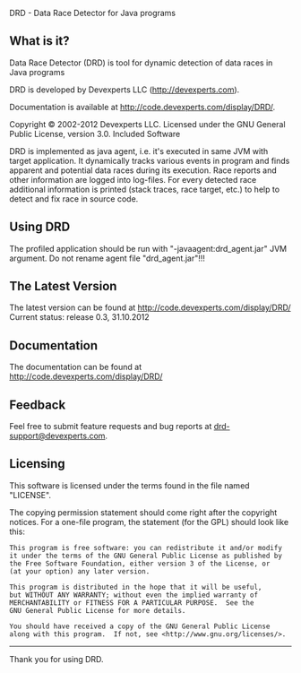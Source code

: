DRD - Data Race Detector for Java programs


  What is it?
  -------------

  Data Race Detector (DRD) is tool for dynamic detection of data races in Java programs

  DRD is developed by Devexperts LLC (http://devexperts.com).

  Documentation is available at http://code.devexperts.com/display/DRD/.

  Copyright © 2002-2012 Devexperts LLC. Licensed under the GNU General Public License, version 3.0.
  Included Software

   DRD is implemented as java agent, i.e. it's executed in same JVM with target application.
  It dynamically tracks various events in program and finds apparent and potential data races during its execution.
  Race reports and other information are logged into log-files.
  For every detected race additional information is printed (stack traces, race target, etc.) to help to detect and fix race in source code.

  Using DRD
  -------------

  The profiled application should be run with "-javaagent:drd_agent.jar" JVM argument.
  Do not rename agent file "drd_agent.jar"!!!


  The Latest Version
  --------------------

  The latest version can be found at <http://code.devexperts.com/display/DRD/>
  Current status: release 0.3, 31.10.2012

  Documentation
  ---------------

  The documentation can be found at <http://code.devexperts.com/display/DRD/>


  Feedback
  ----------

  Feel free to submit feature requests and bug reports at <drd-support@devexperts.com>.


  Licensing
  -----------


  This software is licensed under the terms found in the file named "LICENSE".

  The copying permission statement should come right after the copyright notices. For a one-file program, the statement (for the GPL) should look like this:

    This program is free software: you can redistribute it and/or modify
    it under the terms of the GNU General Public License as published by
    the Free Software Foundation, either version 3 of the License, or
    (at your option) any later version.

    This program is distributed in the hope that it will be useful,
    but WITHOUT ANY WARRANTY; without even the implied warranty of
    MERCHANTABILITY or FITNESS FOR A PARTICULAR PURPOSE.  See the
    GNU General Public License for more details.

    You should have received a copy of the GNU General Public License
    along with this program.  If not, see <http://www.gnu.org/licenses/>.

  ----------

  Thank you for using DRD.